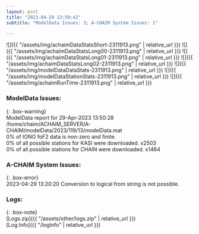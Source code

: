 ```yaml
---
layout: post
title: "2023-04-29 13:50:42"
subtitle: "ModelData Issues: 3; A-CHAIM System Issues: 1"

---
```


![]({{ "/assets/img/achaimDataStatsShort-2311913.png" | relative_url }})
![]({{ "/assets/img/achaimDataStatsLong00-2311913.png" | relative_url }})
![]({{ "/assets/img/achaimDataStatsLong01-2311913.png" | relative_url }})
![]({{ "/assets/img/achaimDataStatsLong02-2311913.png" | relative_url }})
![]({{ "/assets/img/modelDataDataStats-2311913.png" | relative_url }})
![]({{ "/assets/img/modelDataStationStats-2311913.png" | relative_url }})
![]({{ "/assets/img/achaimRunTime-2311913.png" | relative_url }})


### ModelData Issues:  
  
{: .box-warning}  
 ModelData report for 29-Apr-2023 13:50:28   
 /home/chaim/ACHAIM_SERVER/A-CHAIM/modelData/2023/119/13/modelData.mat   
 0% of IONO foF2 data is non-zero and finite.   
 0% of all possible stations for KASI were downloaded. x2503   
 0% of all possible stations for CHAIN were downloaded. x1464   
  
### A-CHAIM System Issues:  
  
{: .box-error}  
2023-04-29 13:20:20 Conversion to logical from string is not possible.  

### Logs:  
  
{: .box-note}  
[Logs.zip]({{ "/assets/other/logs.zip" | relative_url }})  
[Log Info]({{ "/logInfo" | relative_url }})  
